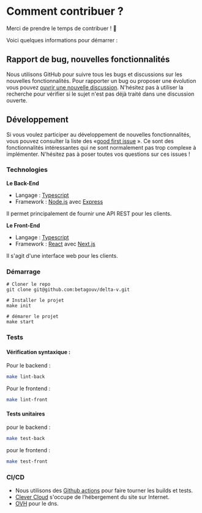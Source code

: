# Comment contribuer ?

Merci de prendre le temps de contribuer ! 🎉

Voici quelques informations pour démarrer :

## Rapport de bug, nouvelles fonctionnalités

Nous utilisons GitHub pour suivre tous les bugs et discussions sur les nouvelles fonctionnalités. Pour rapporter un bug ou proposer une évolution vous pouvez [ouvrir une nouvelle discussion](https://github.com/betagouv/delta-v/issues/new). N'hésitez pas à utiliser la recherche pour vérifier si le sujet n'est pas déjà traité dans une discussion ouverte.

## Développement

Si vous voulez participer au développement de nouvelles fonctionnalités, vous pouvez consulter la liste des «[good first issue](https://github.com/betagouv/delta-v/labels/%F0%9F%A5%87%20good%20first%20issue) ». Ce sont des fonctionnalités intéressantes qui ne sont normalement pas trop complexe à implémenter. N'hésitez pas à poser toutes vos questions sur ces issues !

### Technologies

**Le Back-End**

- Langage : [Typescript](https://www.typescriptlang.org/)
- Framework : [Node.js](https://nodejs.org/fr/) avec [Express](https://expressjs.com/fr/)

Il permet principalement de fournir une API REST pour les clients.


**Le Front-End**

- Langage : [Typescript](https://www.typescriptlang.org/)
- Framework : [React](https://fr.reactjs.org/) avec [Next.js](https://nextjs.org/)

Il s'agit d'une interface web pour les clients.

### Démarrage

```
# Cloner le repo
git clone git@github.com:betagouv/delta-v.git

# Installer le projet
make init

# démarer le projet
make start
```

### Tests

#### Vérification syntaxique :

Pour le backend :

```sh
make lint-back
```

Pour le frontend :

```sh
make lint-front
```

#### Tests unitaires

pour le backend :

```sh
make test-back
```

pour le frontend :

```sh
make test-front
```

### CI/CD

-   Nous utilisons des [Github actions](https://github.com/features/actions) pour faire tourner les builds et
    tests.
-   [Clever Cloud](https://clever-cloud.com/fr/) s'occupe de l’hébergement du site sur Internet.
-   [OVH](https://www.ovhcloud.com/fr/) pour le dns.